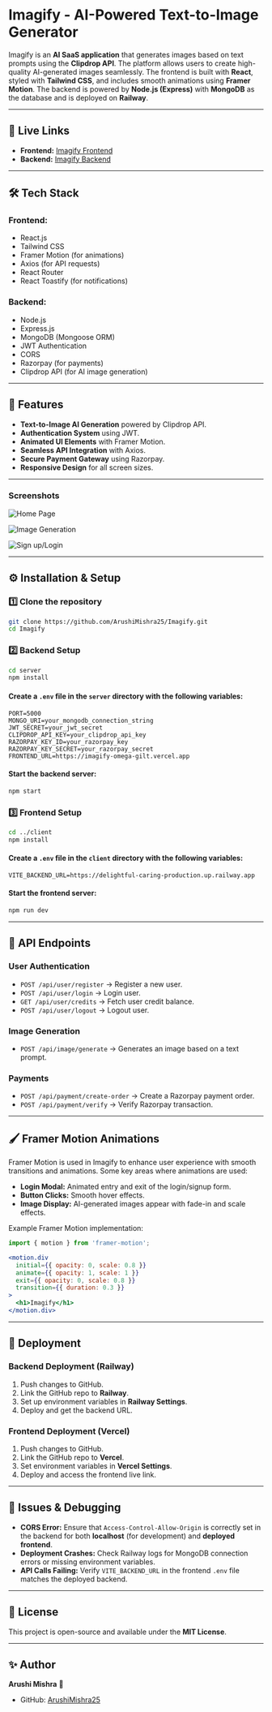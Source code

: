 # Imagify - AI-Powered Text-to-Image Generator

Imagify is an **AI SaaS application** that generates images based on text prompts using the **Clipdrop API**. The platform allows users to create high-quality AI-generated images seamlessly. The frontend is built with **React**, styled with **Tailwind CSS**, and includes smooth animations using **Framer Motion**. The backend is powered by **Node.js (Express)** with **MongoDB** as the database and is deployed on **Railway**.

---

## 🚀 Live Links

- **Frontend:** [Imagify Frontend](https://imagify-omega-gilt.vercel.app/)
- **Backend:** [Imagify Backend](https://delightful-caring-production.up.railway.app/)

---

## 🛠 Tech Stack

### Frontend:
- React.js
- Tailwind CSS
- Framer Motion (for animations)
- Axios (for API requests)
- React Router
- React Toastify (for notifications)

### Backend:
- Node.js
- Express.js
- MongoDB (Mongoose ORM)
- JWT Authentication
- CORS
- Razorpay (for payments)
- Clipdrop API (for AI image generation)

---

## 🎨 Features
- **Text-to-Image AI Generation** powered by Clipdrop API.
- **Authentication System** using JWT.
- **Animated UI Elements** with Framer Motion.
- **Seamless API Integration** with Axios.
- **Secure Payment Gateway** using Razorpay.
- **Responsive Design** for all screen sizes.

---
### Screenshots
![Home Page](https://github.com/ArushiMishra25/Imagify/blob/main/screenshots/p6.jpg)

![Image Generation](https://github.com/ArushiMishra25/Imagify/blob/main/screenshots/p5.jpg)

![Sign up/Login](https://github.com/ArushiMishra25/Imagify/blob/main/screenshots/p2.jpg)

---

## ⚙️ Installation & Setup

### 1️⃣ Clone the repository
```bash
git clone https://github.com/ArushiMishra25/Imagify.git
cd Imagify
```

### 2️⃣ Backend Setup
```bash
cd server
npm install
```

#### Create a `.env` file in the `server` directory with the following variables:
```env
PORT=5000
MONGO_URI=your_mongodb_connection_string
JWT_SECRET=your_jwt_secret
CLIPDROP_API_KEY=your_clipdrop_api_key
RAZORPAY_KEY_ID=your_razorpay_key
RAZORPAY_KEY_SECRET=your_razorpay_secret
FRONTEND_URL=https://imagify-omega-gilt.vercel.app
```

#### Start the backend server:
```bash
npm start
```

### 3️⃣ Frontend Setup
```bash
cd ../client
npm install
```

#### Create a `.env` file in the `client` directory with the following variables:
```env
VITE_BACKEND_URL=https://delightful-caring-production.up.railway.app
```

#### Start the frontend server:
```bash
npm run dev
```

---

## 🔗 API Endpoints

### **User Authentication**
- `POST /api/user/register` → Register a new user.
- `POST /api/user/login` → Login user.
- `GET /api/user/credits` → Fetch user credit balance.
- `POST /api/user/logout` → Logout user.

### **Image Generation**
- `POST /api/image/generate` → Generates an image based on a text prompt.

### **Payments**
- `POST /api/payment/create-order` → Create a Razorpay payment order.
- `POST /api/payment/verify` → Verify Razorpay transaction.

---

## 🖌 Framer Motion Animations
Framer Motion is used in Imagify to enhance user experience with smooth transitions and animations. Some key areas where animations are used:
- **Login Modal:** Animated entry and exit of the login/signup form.
- **Button Clicks:** Smooth hover effects.
- **Image Display:** AI-generated images appear with fade-in and scale effects.

Example Framer Motion implementation:
```jsx
import { motion } from 'framer-motion';

<motion.div
  initial={{ opacity: 0, scale: 0.8 }}
  animate={{ opacity: 1, scale: 1 }}
  exit={{ opacity: 0, scale: 0.8 }}
  transition={{ duration: 0.3 }}
>
  <h1>Imagify</h1>
</motion.div>
```

---

## 🚀 Deployment
### **Backend Deployment (Railway)**
1. Push changes to GitHub.
2. Link the GitHub repo to **Railway**.
3. Set up environment variables in **Railway Settings**.
4. Deploy and get the backend URL.

### **Frontend Deployment (Vercel)**
1. Push changes to GitHub.
2. Link the GitHub repo to **Vercel**.
3. Set environment variables in **Vercel Settings**.
4. Deploy and access the frontend live link.

---

## 📌 Issues & Debugging
- **CORS Error:** Ensure that `Access-Control-Allow-Origin` is correctly set in the backend for both **localhost** (for development) and **deployed frontend**.
- **Deployment Crashes:** Check Railway logs for MongoDB connection errors or missing environment variables.
- **API Calls Failing:** Verify `VITE_BACKEND_URL` in the frontend `.env` file matches the deployed backend.

---

## 📜 License
This project is open-source and available under the **MIT License**.

---

## ✨ Author
**Arushi Mishra** 🚀
- GitHub: [ArushiMishra25](https://github.com/ArushiMishra25)

